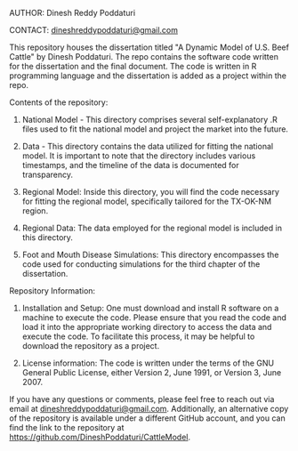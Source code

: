 AUTHOR: Dinesh Reddy Poddaturi

CONTACT: dineshreddypoddaturi@gmail.com

This repository houses the dissertation titled "A Dynamic Model of U.S. Beef Cattle" by Dinesh Poddaturi. The repo contains the software code written for the dissertation and the final document. The code is written in R programming language and the dissertation is added as a project within the repo.

Contents of the repository:

1. National Model - This directory comprises several self-explanatory .R files used to fit the national model and project the market into the future.
   
2. Data - This directory contains the data utilized for fitting the national model. It is important to note that the directory includes various timestamps, and the timeline of the data is documented for transparency.
   
3. Regional Model: Inside this directory, you will find the code necessary for fitting the regional model, specifically tailored for the TX-OK-NM region.

4. Regional Data: The data employed for the regional model is included in this directory.
   
5. Foot and Mouth Disease Simulations: This directory encompasses the code used for conducting simulations for the third chapter of the dissertation.

Repository Information:

1. Installation and Setup: One must download and install R software on a machine to execute the code. Please ensure that you read the code and load it into the appropriate working directory to access the data and execute the code. To facilitate this process, it may be helpful to download the repository as a project.

2. License information: The code is written under the terms of the GNU General Public License, either Version 2, June 1991, or Version 3, June 2007.

If you have any questions or comments, please feel free to reach out via email at dineshreddypoddaturi@gmail.com. Additionally, an alternative copy of the repository is available under a different GitHub account, and you can find the link to the repository at https://github.com/DineshPoddaturi/CattleModel.
